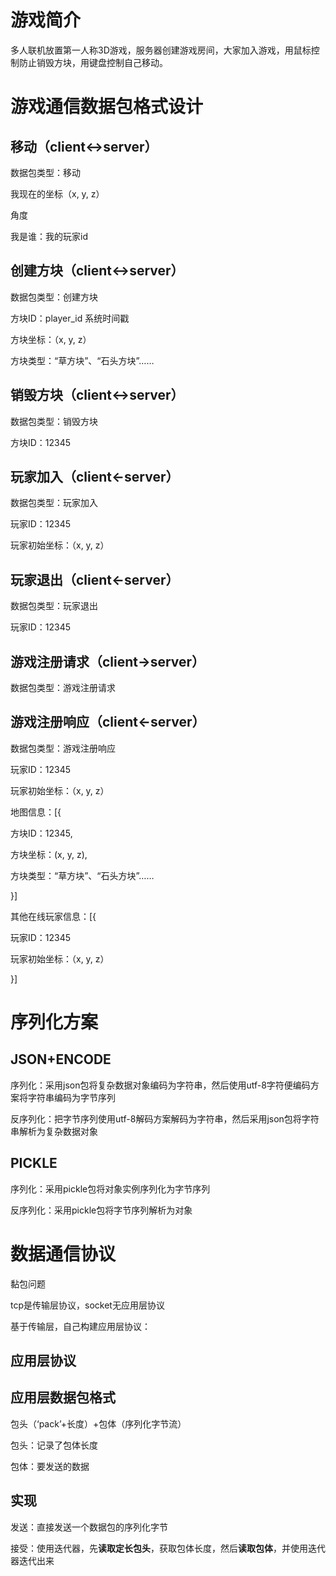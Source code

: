 # 游戏简介

多人联机放置第一人称3D游戏，服务器创建游戏房间，大家加入游戏，用鼠标控制防止销毁方块，用键盘控制自己移动。

# 游戏通信数据包格式设计

## 移动（client<->server）

数据包类型：移动

我现在的坐标（x, y, z）

角度

我是谁：我的玩家id

## 创建方块（client<->server）

数据包类型：创建方块

方块ID：player_id 系统时间戳

方块坐标：（x, y, z）

方块类型：“草方块”、“石头方块”……

## 销毁方块（client<->server）

数据包类型：销毁方块

方块ID：12345

## 玩家加入（client<-server）

数据包类型：玩家加入

玩家ID：12345

玩家初始坐标：（x, y, z）

## 玩家退出（client<-server）

数据包类型：玩家退出

玩家ID：12345

## 游戏注册请求（client->server）

数据包类型：游戏注册请求

## 游戏注册响应（client<-server）

数据包类型：游戏注册响应

玩家ID：12345

玩家初始坐标：（x, y, z）

地图信息：[{

方块ID：12345,

方块坐标：(x, y, z),

方块类型：“草方块”、“石头方块”……

}]

其他在线玩家信息：[{

玩家ID：12345

玩家初始坐标：（x, y, z）

}]

# 序列化方案

## JSON+ENCODE

序列化：采用json包将复杂数据对象编码为字符串，然后使用utf-8字符便编码方案将字符串编码为字节序列

反序列化：把字节序列使用utf-8解码方案解码为字符串，然后采用json包将字符串解析为复杂数据对象

## PICKLE

序列化：采用pickle包将对象实例序列化为字节序列

反序列化：采用pickle包将字节序列解析为对象

# 数据通信协议

黏包问题

tcp是传输层协议，socket无应用层协议

基于传输层，自己构建应用层协议：

## 应用层协议

## 应用层数据包格式

包头（‘pack’+长度）+包体（序列化字节流）

包头：记录了包体长度

包体：要发送的数据

## 实现

发送：直接发送一个数据包的序列化字节

接受：使用迭代器，先**读取定长包头**，获取包体长度，然后**读取包体**，并使用迭代器迭代出来

